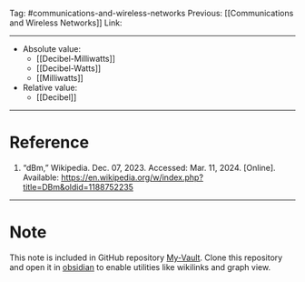 Tag: #communications-and-wireless-networks 
Previous: [[Communications and Wireless Networks]]
Link: 

---

- Absolute value:
	- [[Decibel-Milliwatts]]
	- [[Decibel-Watts]]
	- [[Milliwatts]]
- Relative value:
	- [[Decibel]]

---

# Reference

1. “dBm,” Wikipedia. Dec. 07, 2023. Accessed: Mar. 11, 2024. [Online]. Available: https://en.wikipedia.org/w/index.php?title=DBm&oldid=1188752235

---

# Note

This note is included in GitHub repository [My-Vault](https://github.com/LittleD3092/My-Vault.git). Clone this repository and open it in [obsidian](https://obsidian.md/) to enable utilities like wikilinks and graph view.